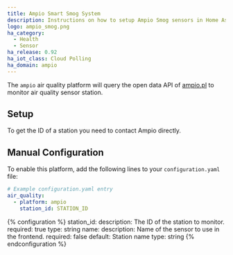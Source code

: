 ```yaml
---
title: Ampio Smart Smog System
description: Instructions on how to setup Ampio Smog sensors in Home Assistant.
logo: ampio_smog.png
ha_category:
  - Health
  - Sensor
ha_release: 0.92
ha_iot_class: Cloud Polling
ha_domain: ampio
---
```


The `ampio` air quality platform will query the open data API of [ampio.pl](http://smog1.ampio.pl:3050/) to monitor air quality sensor station.

## Setup

To get the ID of a station you need to contact Ampio directly.

## Manual Configuration

To enable this platform, add the following lines to your `configuration.yaml` file:

```yaml
# Example configuration.yaml entry
air_quality:
  - platform: ampio
    station_id: STATION_ID
```

{% configuration %}
station_id:
  description: The ID of the station to monitor.
  required: true
  type: string
name:
  description: Name of the sensor to use in the frontend.
  required: false
  default: Station name
  type: string
{% endconfiguration %}
